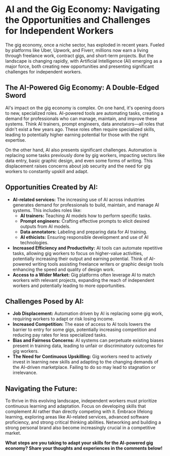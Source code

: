 # AI and the Gig Economy: Navigating the Opportunities and Challenges for Independent Workers

The gig economy, once a niche sector, has exploded in recent years.  Fueled by platforms like Uber, Upwork, and Fiverr, millions now earn a living through freelance work, contract gigs, and short-term projects.  But the landscape is changing rapidly, with Artificial Intelligence (AI) emerging as a major force, both creating new opportunities and presenting significant challenges for independent workers.

## The AI-Powered Gig Economy: A Double-Edged Sword

AI's impact on the gig economy is complex.  On one hand, it's opening doors to new, specialized roles.  AI-powered tools are automating tasks, creating a demand for professionals who can manage, maintain, and improve these systems.  Think AI trainers, prompt engineers, data annotators—all roles that didn't exist a few years ago.  These roles often require specialized skills, leading to potentially higher earning potential for those with the right expertise.

On the other hand, AI also presents significant challenges. Automation is replacing some tasks previously done by gig workers, impacting sectors like data entry, basic graphic design, and even some forms of writing.  This displacement raises concerns about job security and the need for gig workers to constantly upskill and adapt.

## Opportunities Created by AI:

* **AI-related services:** The increasing use of AI across industries generates demand for professionals to build, maintain, and manage AI systems.  This includes roles like:
    * **AI trainers:** Teaching AI models how to perform specific tasks.
    * **Prompt engineers:** Crafting effective prompts to elicit desired outputs from AI models.
    * **Data annotators:** Labeling and preparing data for AI training.
    * **AI ethicists:** Ensuring responsible development and use of AI technologies.
* **Increased Efficiency and Productivity:**  AI tools can automate repetitive tasks, allowing gig workers to focus on higher-value activities, potentially increasing their output and earning potential.  Think of AI-powered writing tools assisting freelance writers or graphic design tools enhancing the speed and quality of design work.
* **Access to a Wider Market:** Gig platforms often leverage AI to match workers with relevant projects, expanding the reach of independent workers and potentially leading to more opportunities.


## Challenges Posed by AI:

* **Job Displacement:** Automation driven by AI is replacing some gig work, requiring workers to adapt or risk losing income.
* **Increased Competition:** The ease of access to AI tools lowers the barrier to entry for some gigs, potentially increasing competition and reducing pay rates for less specialized tasks.
* **Bias and Fairness Concerns:**  AI systems can perpetuate existing biases present in training data, leading to unfair or discriminatory outcomes for gig workers.
* **The Need for Continuous Upskilling:**  Gig workers need to actively invest in learning new skills and adapting to the changing demands of the AI-driven marketplace.  Failing to do so may lead to stagnation or irrelevance.


## Navigating the Future:

To thrive in this evolving landscape, independent workers must prioritize continuous learning and adaptation.  Focus on developing skills that complement AI rather than directly competing with it.  Embrace lifelong learning, exploring areas like AI-related services, advanced software proficiency, and strong critical thinking abilities.  Networking and building a strong personal brand also become increasingly crucial in a competitive market.


**What steps are you taking to adapt your skills for the AI-powered gig economy?  Share your thoughts and experiences in the comments below!**

